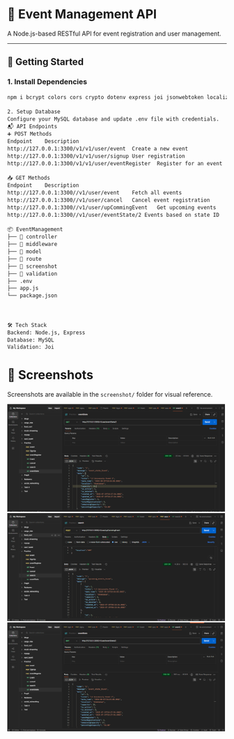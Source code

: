 # 🎉 Event Management API

A Node.js-based RESTful API for event registration and user management.

---

## 🚀 Getting Started

### 1. Install Dependencies

```bash
npm i bcrypt colors cors crypto dotenv express joi jsonwebtoken localizify multer mysql2 nodemon

2. Setup Database
Configure your MySQL database and update .env file with credentials.
📬 API Endpoints
➕ POST Methods
Endpoint	Description
http://127.0.0.1:3300/v1/v1/user/event	Create a new event
http://127.0.0.1:3300/v1/v1/user/signup	User registration
http://127.0.0.1:3300/v1/v1/user/eventRegister	Register for an event

📥 GET Methods
Endpoint	Description
http://127.0.0.1:3300//v1/user/event	Fetch all events
http://127.0.0.1:3300//v1/user/cancel	Cancel event registration
http://127.0.0.1:3300//v1/user/upCommingEvent	Get upcoming events
http://127.0.0.1:3300//v1/user/eventState/2	Events based on state ID

📦 EventManagement
├── 📁 controller
├── 📁 middleware
├── 📁 model
├── 📁 route
├── 📁 screenshot
├── 📁 validation
├── .env
├── app.js
└── package.json



🛠️ Tech Stack
Backend: Node.js, Express
Database: MySQL
Validation: Joi
 ```
# 📸 Screenshots

Screenshots are available in the `screenshot/` folder for visual reference.

<img src="screenshot/img.png" alt="Screenshot 1" width="500" />
<img src="screenshot/img1.png" alt="Screenshot 2" width="500" />
<img src="screenshot/img2.png" alt="Screenshot 3" width="500" />

